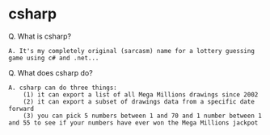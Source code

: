 # csharp

Q. What is csharp?  

    A. It's my completely original (sarcasm) name for a lottery guessing game using c# and .net...


Q. What does csharp do?

    A. csharp can do three things: 
        (1) it can export a list of all Mega Millions drawings since 2002
        (2) it can export a subset of drawings data from a specific date forward
        (3) you can pick 5 numbers between 1 and 70 and 1 number between 1 and 55 to see if your numbers have ever won the Mega Millions jackpot
